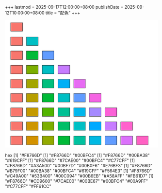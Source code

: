 +++
lastmod = 2025-09-17T12:00:00+08:00
publishDate = 2025-09-12T10:00:00+08:00
title = "配色"
+++

![ggplot2-default-pal](images/ggplot2-pal.png)

hex
[1] "#F8766D"
[1] "#F8766D" "#00BFC4"
[1] "#F8766D" "#00BA38" "#619CFF"
[1] "#F8766D" "#7CAE00" "#00BFC4" "#C77CFF"
[1] "#F8766D" "#A3A500" "#00BF7D" "#00B0F6" "#E76BF3"
[1] "#F8766D" "#B79F00" "#00BA38" "#00BFC4" "#619CFF" "#F564E3"
[1] "#F8766D" "#C49A00" "#53B400" "#00C094" "#00B6EB" "#A58AFF" "#FB61D7"
[1] "#F8766D" "#CD9600" "#7CAE00" "#00BE67" "#00BFC4" "#00A9FF" "#C77CFF" "#FF61CC"